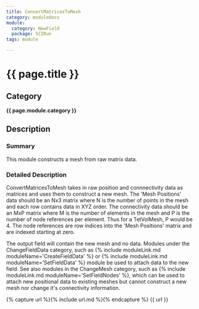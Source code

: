 ```yaml
---
title: ConvertMatricesToMesh
category: moduledocs
module:
  category: NewField
  package: SCIRun
tags: module

---
```


# {{ page.title }}

## Category

**{{ page.module.category }}**

## Description

### Summary


This module constructs a mesh from raw matrix data.

### Detailed Description

ConvertMatricesToMesh takes in raw position and connnectivity data as matrices and uses them to construct a new mesh. The 'Mesh Positions' data should be an Nx3 matrix where N is the number of points in the mesh and each row contains data in XYZ order. The connectivity data should be an MxP matrix where M is the number of elements in the mesh and P is the number of node references per element. Thus for a TetVolMesh, P would be 4. The node references are row indices into the 'Mesh Positions' matrix and are indexed starting at zero.

The output field will contain the new mesh and no data. Modules under the ChangeFieldData category, such as {% include moduleLink.md moduleName='CreateFieldData' %} or {% include moduleLink.md moduleName='SetFieldData' %} module be used to attach data to the new field. See also modules in the ChangeMesh category, such as {% include moduleLink.md moduleName='SetFieldNodes' %}, which can be used to attach new positional data to existing meshes but cannot construct a new mesh nor change it's connectivity information.

{% capture url %}{% include url.md %}{% endcapture %}
{{ url }}
